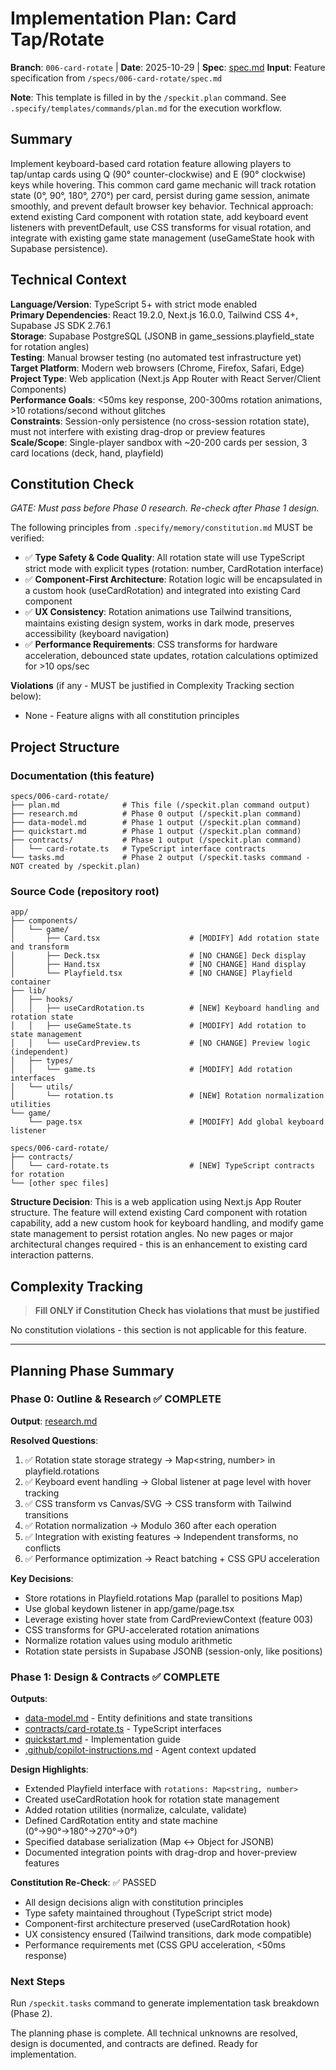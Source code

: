 # Implementation Plan: Card Tap/Rotate

**Branch**: `006-card-rotate` | **Date**: 2025-10-29 | **Spec**: [spec.md](./spec.md)
**Input**: Feature specification from `/specs/006-card-rotate/spec.md`

**Note**: This template is filled in by the `/speckit.plan` command. See `.specify/templates/commands/plan.md` for the execution workflow.

## Summary

Implement keyboard-based card rotation feature allowing players to tap/untap cards using Q (90° counter-clockwise) and E (90° clockwise) keys while hovering. This common card game mechanic will track rotation state (0°, 90°, 180°, 270°) per card, persist during game session, animate smoothly, and prevent default browser key behavior. Technical approach: extend existing Card component with rotation state, add keyboard event listeners with preventDefault, use CSS transforms for visual rotation, and integrate with existing game state management (useGameState hook with Supabase persistence).

## Technical Context

**Language/Version**: TypeScript 5+ with strict mode enabled  
**Primary Dependencies**: React 19.2.0, Next.js 16.0.0, Tailwind CSS 4+, Supabase JS SDK 2.76.1  
**Storage**: Supabase PostgreSQL (JSONB in game_sessions.playfield_state for rotation angles)  
**Testing**: Manual browser testing (no automated test infrastructure yet)  
**Target Platform**: Modern web browsers (Chrome, Firefox, Safari, Edge)  
**Project Type**: Web application (Next.js App Router with React Server/Client Components)  
**Performance Goals**: <50ms key response, 200-300ms rotation animations, >10 rotations/second without glitches  
**Constraints**: Session-only persistence (no cross-session rotation state), must not interfere with existing drag-drop or preview features  
**Scale/Scope**: Single-player sandbox with ~20-200 cards per session, 3 card locations (deck, hand, playfield)

## Constitution Check

*GATE: Must pass before Phase 0 research. Re-check after Phase 1 design.*

The following principles from `.specify/memory/constitution.md` MUST be verified:

- ✅ **Type Safety & Code Quality**: All rotation state will use TypeScript strict mode with explicit types (rotation: number, CardRotation interface)
- ✅ **Component-First Architecture**: Rotation logic will be encapsulated in a custom hook (useCardRotation) and integrated into existing Card component
- ✅ **UX Consistency**: Rotation animations use Tailwind transitions, maintains existing design system, works in dark mode, preserves accessibility (keyboard navigation)
- ✅ **Performance Requirements**: CSS transforms for hardware acceleration, debounced state updates, rotation calculations optimized for >10 ops/sec

**Violations** (if any - MUST be justified in Complexity Tracking section below):
- None - Feature aligns with all constitution principles

## Project Structure

### Documentation (this feature)

```text
specs/006-card-rotate/
├── plan.md              # This file (/speckit.plan command output)
├── research.md          # Phase 0 output (/speckit.plan command)
├── data-model.md        # Phase 1 output (/speckit.plan command)
├── quickstart.md        # Phase 1 output (/speckit.plan command)
├── contracts/           # Phase 1 output (/speckit.plan command)
│   └── card-rotate.ts   # TypeScript interface contracts
└── tasks.md             # Phase 2 output (/speckit.tasks command - NOT created by /speckit.plan)
```

### Source Code (repository root)

```text
app/
├── components/
│   └── game/
│       ├── Card.tsx                    # [MODIFY] Add rotation state and transform
│       ├── Deck.tsx                    # [NO CHANGE] Deck display
│       ├── Hand.tsx                    # [NO CHANGE] Hand display
│       └── Playfield.tsx               # [NO CHANGE] Playfield container
├── lib/
│   ├── hooks/
│   │   ├── useCardRotation.ts          # [NEW] Keyboard handling and rotation state
│   │   ├── useGameState.ts             # [MODIFY] Add rotation to state management
│   │   └── useCardPreview.ts           # [NO CHANGE] Preview logic (independent)
│   ├── types/
│   │   └── game.ts                     # [MODIFY] Add rotation interfaces
│   └── utils/
│       └── rotation.ts                 # [NEW] Rotation normalization utilities
└── game/
    └── page.tsx                        # [MODIFY] Add global keyboard listener

specs/006-card-rotate/
├── contracts/
│   └── card-rotate.ts                  # [NEW] TypeScript contracts for rotation
└── [other spec files]
```

**Structure Decision**: This is a web application using Next.js App Router structure. The feature will extend existing Card component with rotation capability, add a new custom hook for keyboard handling, and modify game state management to persist rotation angles. No new pages or major architectural changes required - this is an enhancement to existing card interaction patterns.

## Complexity Tracking

> **Fill ONLY if Constitution Check has violations that must be justified**

No constitution violations - this section is not applicable for this feature.

---

## Planning Phase Summary

### Phase 0: Outline & Research ✅ COMPLETE

**Output**: [research.md](./research.md)

**Resolved Questions**:
1. ✅ Rotation state storage strategy → Map<string, number> in playfield.rotations
2. ✅ Keyboard event handling → Global listener at page level with hover tracking
3. ✅ CSS transform vs Canvas/SVG → CSS transform with Tailwind transitions
4. ✅ Rotation normalization → Modulo 360 after each operation
5. ✅ Integration with existing features → Independent transforms, no conflicts
6. ✅ Performance optimization → React batching + CSS GPU acceleration

**Key Decisions**:
- Store rotations in Playfield.rotations Map (parallel to positions Map)
- Use global keydown listener in app/game/page.tsx
- Leverage existing hover state from CardPreviewContext (feature 003)
- CSS transforms for GPU-accelerated rotation animations
- Normalize rotation values using modulo arithmetic
- Rotation state persists in Supabase JSONB (session-only, like positions)

### Phase 1: Design & Contracts ✅ COMPLETE

**Outputs**:
- [data-model.md](./data-model.md) - Entity definitions and state transitions
- [contracts/card-rotate.ts](./contracts/card-rotate.ts) - TypeScript interfaces
- [quickstart.md](./quickstart.md) - Implementation guide
- [.github/copilot-instructions.md](../../.github/copilot-instructions.md) - Agent context updated

**Design Highlights**:
- Extended Playfield interface with `rotations: Map<string, number>`
- Created useCardRotation hook for rotation state management
- Added rotation utilities (normalize, calculate, validate)
- Defined CardRotation entity and state machine (0°→90°→180°→270°→0°)
- Specified database serialization (Map ↔ Object for JSONB)
- Documented integration points with drag-drop and hover-preview features

**Constitution Re-Check**: ✅ PASSED
- All design decisions align with constitution principles
- Type safety maintained throughout (TypeScript strict mode)
- Component-first architecture preserved (useCardRotation hook)
- UX consistency ensured (Tailwind transitions, dark mode compatible)
- Performance requirements met (CSS GPU acceleration, <50ms response)

### Next Steps

Run `/speckit.tasks` command to generate implementation task breakdown (Phase 2).

The planning phase is complete. All technical unknowns are resolved, design is documented, and contracts are defined. Ready for implementation.
